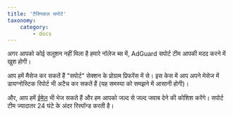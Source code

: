 ```yaml
---
title: 'टैक्निकल सपोर्ट'
taxonomy:
    category:
        - docs
---
```


अगर आपको कोई सलूशन नहीं मिला है हमारे नॉलेज ब्स में, AdGuard सपोर्ट टीम आपकी मदद करने में खुश होगी। 

आप हमें मैसेज कर सकतें हैं "सपोर्ट" सेक्शन के प्रोग्राम प्रिफरेंस में से। इस केस में आप अपने मेसेज में डायग्नोस्टिक रिपोर्ट भी अटैच कर सकतें हैं (यह समस्या को समझने में आसानी होगी)।

और, आप हमें [ईमेल](mailto:support@adguard.com) भी भेज सकते हैं और हम आपको जल्द से जल्द जवाब देने की कोशिश करेंगे। सपोर्ट टीम ज्यादातर 24 घंटे के अंदर रिस्पॉन्ड करती है। 
